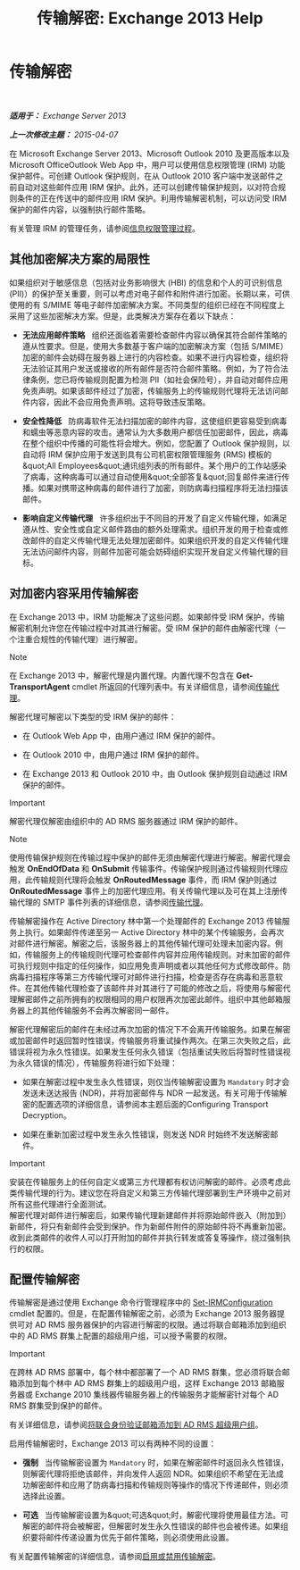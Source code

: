 ﻿---
title: '传输解密: Exchange 2013 Help'
TOCTitle: 传输解密
ms:assetid: 4267c46d-f488-404d-a5cb-51f9127461c0
ms:mtpsurl: https://technet.microsoft.com/zh-cn/library/Dd638122(v=EXCHG.150)
ms:contentKeyID: 50490436
ms.date: 05/21/2018
mtps_version: v=EXCHG.150
ms.translationtype: MT
---

# 传输解密

 

_**适用于：** Exchange Server 2013_

_**上一次修改主题：** 2015-04-07_

在 Microsoft Exchange Server 2013、Microsoft Outlook 2010 及更高版本以及 Microsoft OfficeOutlook Web App 中，用户可以使用信息权限管理 (IRM) 功能保护邮件。可创建 Outlook 保护规则，在从 Outlook 2010 客户端中发送邮件之前自动对这些邮件应用 IRM 保护。此外，还可以创建传输保护规则，以对符合规则条件的正在传送中的邮件应用 IRM 保护。利用传输解密机制，可以访问受 IRM 保护的邮件内容，以强制执行邮件策略。

有关管理 IRM 的管理任务，请参阅[信息权限管理过程](information-rights-management-procedures-exchange-2013-help.md)。

## 其他加密解决方案的局限性

如果组织对于敏感信息（包括对业务影响很大 (HBI) 的信息和个人的可识别信息 (PII)）的保护至关重要，则可以考虑对电子邮件和附件进行加密。长期以来，可供使用的有 S/MIME 等电子邮件加密解决方案。不同类型的组织已经在不同程度上采用了这些加密解决方案。但是，此类解决方案存在着以下缺点：

  - **无法应用邮件策略**   组织还面临着需要检查邮件内容以确保其符合邮件策略的遵从性要求。但是，使用大多数基于客户端的加密解决方案（包括 S/MIME）加密的邮件会妨碍在服务器上进行的内容检查。如果不进行内容检查，组织将无法验证其用户发送或接收的所有邮件是否符合邮件策略。例如，为了符合法律条例，您已将传输规则配置为检测 PII（如社会保险号），并自动对邮件应用免责声明。如果该邮件经过了加密，传输服务上的传输规则代理将无法访问邮件内容，因此不会应用免责声明。这将导致违反策略。

  - **安全性降低**   防病毒软件无法扫描加密的邮件内容，这使组织更容易受到病毒和蠕虫等恶意内容的攻击。通常认为大多数用户都信任加密邮件，因此，病毒在整个组织中传播的可能性将会增大。例如，您配置了 Outlook 保护规则，以自动将 IRM 保护应用于发送到具有公司机密权限管理服务 (RMS) 模板的\&quot;All Employees\&quot;通讯组列表的所有邮件。某个用户的工作站感染了病毒，这种病毒可以通过自动使用\&quot;全部答复\&quot;回复邮件来进行传播。如果对携带这种病毒的邮件进行了加密，则防病毒扫描程序将无法扫描该邮件。

  - **影响自定义传输代理**   许多组织出于不同目的开发了自定义传输代理，如满足遵从性、安全性或自定义邮件路由的额外处理需求。组织开发的用于检查或修改邮件的自定义传输代理无法处理加密邮件。如果组织开发的自定义传输代理无法访问邮件内容，则邮件加密可能会妨碍组织实现开发自定义传输代理的目标。

## 对加密内容采用传输解密

在 Exchange 2013 中，IRM 功能解决了这些问题。如果邮件受 IRM 保护，传输解密机制允许您在传输过程中对其进行解密。受 IRM 保护的邮件由解密代理（一个注重合规性的传输代理）进行解密。

> [!NOTE]
> 在 Exchange 2013 中，解密代理是内置代理。内置代理不包含在 <strong>Get-TransportAgent</strong> cmdlet 所返回的代理列表中。有关详细信息，请参阅<a href="transport-agents-exchange-2013-help.md">传输代理</a>。


解密代理可解密以下类型的受 IRM 保护的邮件：

  - 在 Outlook Web App 中，由用户通过 IRM 保护的邮件。

  - 在 Outlook 2010 中，由用户通过 IRM 保护的邮件。

  - 在 Exchange 2013 和 Outlook 2010 中，由 Outlook 保护规则自动通过 IRM 保护的邮件。

> [!important]
> 解密代理仅解密由组织中的 AD RMS 服务器通过 IRM 保护的邮件。


> [!NOTE]
> 使用传输保护规则在传输过程中保护的邮件无须由解密代理进行解密。解密代理会触发 <strong>OnEndOfData</strong> 和 <strong>OnSubmit</strong> 传输事件。传输保护规则通过传输规则代理应用，此传输规则代理将会触发 <strong>OnRoutedMessage</strong> 事件，而 IRM 保护则通过 <strong>OnRoutedMessage</strong> 事件上的加密代理应用。有关传输代理以及可在其上注册传输代理的 SMTP 事件列表的详细信息，请参阅<a href="transport-agents-exchange-2013-help.md">传输代理</a>。


传输解密操作在 Active Directory 林中第一个处理邮件的 Exchange 2013 传输服务上执行。如果邮件传递至另一 Active Directory 林中的某个传输服务，会再次对邮件进行解密。解密之后，该服务器上的其他传输代理可处理未加密内容。例如，传输服务上的传输规则代理可检查邮件内容并应用传输规则。对未加密的邮件可执行规则中指定的任何操作，如应用免责声明或者以其他任何方式修改邮件。防病毒扫描程序等第三方传输代理可对邮件进行扫描，检查是否存在病毒和恶意软件。在其他传输代理检查了该邮件并对其进行了可能的修改之后，将使用与解密代理解密邮件之前所拥有的权限相同的用户权限再次加密此邮件。组织中其他邮箱服务器上的其他传输服务不会再次解密同一邮件。

解密代理解密后的邮件在未经过再次加密的情况下不会离开传输服务。如果在解密或加密邮件时返回暂时性错误，传输服务将重试操作两次。在第三次失败之后，此错误将视为永久性错误。如果发生任何永久错误（包括重试失败后将暂时性错误视为永久错误的情况），传输服务将进行如下处理：

  - 如果在解密过程中发生永久性错误，则仅当传输解密设置为 `Mandatory` 时才会发送未送达报告 (NDR)，并将加密邮件与 NDR 一起发送。有关可用于传输解密的配置选项的详细信息，请参阅本主题后面的Configuring Transport Decryption。

  - 如果在重新加密过程中发生永久性错误，则发送 NDR 时始终不发送解密邮件。

> [!important]
> 安装在传输服务上的任何自定义或第三方代理都有权访问解密的邮件。必须考虑此类传输代理的行为。建议您在将自定义和第三方传输代理部署到生产环境中之前对所有这些代理进行全面测试。<br />
解密代理对邮件进行解密后，如果传输代理新建邮件并将原始邮件嵌入（附加到）新邮件，将只有新邮件会受到保护。作为新邮件附件的原始邮件将不再重新加密。收到此类邮件的收件人可以打开附加的邮件并执行转发或答复等操作，绕过强制执行的权限。


## 配置传输解密

传输解密是通过使用 Exchange 命令行管理程序中的 [Set-IRMConfiguration](https://technet.microsoft.com/zh-cn/library/dd979792\(v=exchg.150\)) cmdlet 配置的。但是，在配置传输解密之前，必须为 Exchange 2013 服务器提供可对 AD RMS 服务器保护的内容进行解密的权限。通过将联合邮箱添加到组织中的 AD RMS 群集上配置的超级用户组，可以授予需要的权限。

> [!important]
> 在跨林 AD RMS 部署中，每个林中都部署了一个 AD RMS 群集，您必须将联合邮箱添加到每个林中 AD RMS 群集上的超级用户组，这样 Exchange 2013 邮箱服务器或 Exchange 2010 集线器传输服务器上的传输服务才能解密针对每个 AD RMS 群集受到保护的邮件。


有关详细信息，请参阅[将联合身份验证邮箱添加到 AD RMS 超级用户组](add-the-federation-mailbox-to-the-ad-rms-super-users-group-exchange-2013-help.md)。

启用传输解密时，Exchange 2013 可以有两种不同的设置：

  - **强制**   当传输解密设置为 `Mandatory` 时，如果在解密邮件时返回永久性错误，则解密代理将拒绝该邮件，并向发件人返回 NDR。如果组织不希望在无法成功解密邮件和应用了防病毒扫描和传输规则等操作的情况下传递邮件，则必须选择此设置。

  - **可选**   当传输解密设置为\&quot;可选\&quot;时，解密代理将使用最佳方法。可解密的邮件将会被解密，但解密时发生永久性错误的邮件也会被传递。如果组织要将邮件传递设置为优先于邮件策略，则必须使用此设置。

有关配置传输解密的详细信息，请参阅[启用或禁用传输解密](enable-or-disable-transport-decryption-exchange-2013-help.md)。

